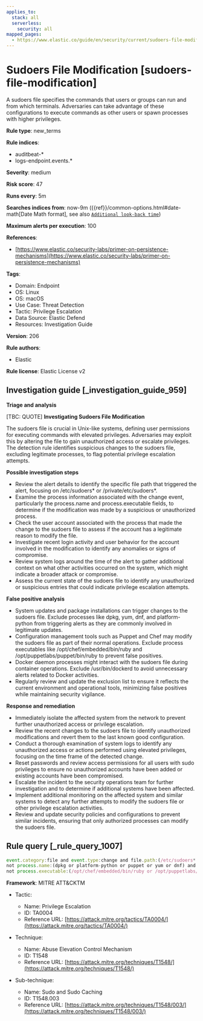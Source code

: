 ```yaml
---
applies_to:
  stack: all
  serverless:
    security: all
mapped_pages:
  - https://www.elastic.co/guide/en/security/current/sudoers-file-modification.html
---
```


# Sudoers File Modification [sudoers-file-modification]

A sudoers file specifies the commands that users or groups can run and from which terminals. Adversaries can take advantage of these configurations to execute commands as other users or spawn processes with higher privileges.

**Rule type**: new_terms

**Rule indices**:

* auditbeat-*
* logs-endpoint.events.*

**Severity**: medium

**Risk score**: 47

**Runs every**: 5m

**Searches indices from**: now-9m ({{ref}}/common-options.html#date-math[Date Math format], see also [`Additional look-back time`](docs-content://solutions/security/detect-and-alert/create-detection-rule.md#rule-schedule))

**Maximum alerts per execution**: 100

**References**:

* [https://www.elastic.co/security-labs/primer-on-persistence-mechanisms](https://www.elastic.co/security-labs/primer-on-persistence-mechanisms)

**Tags**:

* Domain: Endpoint
* OS: Linux
* OS: macOS
* Use Case: Threat Detection
* Tactic: Privilege Escalation
* Data Source: Elastic Defend
* Resources: Investigation Guide

**Version**: 206

**Rule authors**:

* Elastic

**Rule license**: Elastic License v2

## Investigation guide [_investigation_guide_959]

**Triage and analysis**

[TBC: QUOTE]
**Investigating Sudoers File Modification**

The sudoers file is crucial in Unix-like systems, defining user permissions for executing commands with elevated privileges. Adversaries may exploit this by altering the file to gain unauthorized access or escalate privileges. The detection rule identifies suspicious changes to the sudoers file, excluding legitimate processes, to flag potential privilege escalation attempts.

**Possible investigation steps**

* Review the alert details to identify the specific file path that triggered the alert, focusing on /etc/sudoers* or /private/etc/sudoers*.
* Examine the process information associated with the change event, particularly the process.name and process.executable fields, to determine if the modification was made by a suspicious or unauthorized process.
* Check the user account associated with the process that made the change to the sudoers file to assess if the account has a legitimate reason to modify the file.
* Investigate recent login activity and user behavior for the account involved in the modification to identify any anomalies or signs of compromise.
* Review system logs around the time of the alert to gather additional context on what other activities occurred on the system, which might indicate a broader attack or compromise.
* Assess the current state of the sudoers file to identify any unauthorized or suspicious entries that could indicate privilege escalation attempts.

**False positive analysis**

* System updates and package installations can trigger changes to the sudoers file. Exclude processes like dpkg, yum, dnf, and platform-python from triggering alerts as they are commonly involved in legitimate updates.
* Configuration management tools such as Puppet and Chef may modify the sudoers file as part of their normal operations. Exclude process executables like /opt/chef/embedded/bin/ruby and /opt/puppetlabs/puppet/bin/ruby to prevent false positives.
* Docker daemon processes might interact with the sudoers file during container operations. Exclude /usr/bin/dockerd to avoid unnecessary alerts related to Docker activities.
* Regularly review and update the exclusion list to ensure it reflects the current environment and operational tools, minimizing false positives while maintaining security vigilance.

**Response and remediation**

* Immediately isolate the affected system from the network to prevent further unauthorized access or privilege escalation.
* Review the recent changes to the sudoers file to identify unauthorized modifications and revert them to the last known good configuration.
* Conduct a thorough examination of system logs to identify any unauthorized access or actions performed using elevated privileges, focusing on the time frame of the detected change.
* Reset passwords and review access permissions for all users with sudo privileges to ensure no unauthorized accounts have been added or existing accounts have been compromised.
* Escalate the incident to the security operations team for further investigation and to determine if additional systems have been affected.
* Implement additional monitoring on the affected system and similar systems to detect any further attempts to modify the sudoers file or other privilege escalation activities.
* Review and update security policies and configurations to prevent similar incidents, ensuring that only authorized processes can modify the sudoers file.


## Rule query [_rule_query_1007]

```js
event.category:file and event.type:change and file.path:(/etc/sudoers* or /private/etc/sudoers*) and
not process.name:(dpkg or platform-python or puppet or yum or dnf) and
not process.executable:(/opt/chef/embedded/bin/ruby or /opt/puppetlabs/puppet/bin/ruby or /usr/bin/dockerd)
```

**Framework**: MITRE ATT&CKTM

* Tactic:

    * Name: Privilege Escalation
    * ID: TA0004
    * Reference URL: [https://attack.mitre.org/tactics/TA0004/](https://attack.mitre.org/tactics/TA0004/)

* Technique:

    * Name: Abuse Elevation Control Mechanism
    * ID: T1548
    * Reference URL: [https://attack.mitre.org/techniques/T1548/](https://attack.mitre.org/techniques/T1548/)

* Sub-technique:

    * Name: Sudo and Sudo Caching
    * ID: T1548.003
    * Reference URL: [https://attack.mitre.org/techniques/T1548/003/](https://attack.mitre.org/techniques/T1548/003/)



